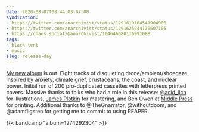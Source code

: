 ```yaml
---
date: 2020-08-07T08:44:03-07:00
syndication:
- https://twitter.com/anarchivist/status/1291619104541904900
- https://twitter.com/anarchivist/status/1291625244130607105
- https://chaos.social/@anarchivist/104646680116991088
tags:
- black tent
- music
slug: release-day
---
```

[My new album](https://blacktent.bandcamp.com/album/dungeness-synth) is out. Eight tracks of disquieting drone/ambient/shoegaze, inspired by anxiety, climate grief, crustaceans, the coast, and nuclear power. Initial run of 200 pro-duplicated cassettes with letterpress printed covers. Massive thanks to folks who had a role in this release: [@acid_lich](https://acidlich.com/) for illustrations, [James Plotkin](http://plotkinworks.com/) for mastering, and Ben Owen at [Middle Press](https://middlepress.info/) for printing.  Additional thanks to @TheGnarrator, @withoutdoom, and @adamfligsten for getting me to commit to using REAPER.

{{< bandcamp "album=1274292304" >}}
